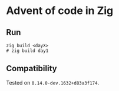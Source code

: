 # Advent of code in Zig

## Run

```shell
zig build <dayX>
# zig build day1
```

## Compatibility

Tested on `0.14.0-dev.1632+d83a3f174`.
